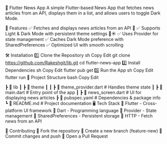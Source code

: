 📱 Flutter News App
A simple Flutter-based News App that fetches news articles from an API, displays them in a list, and allows users to toggle Dark Mode.

🌟 Features
✅ Fetches and displays news articles from an API 📡
✅ Supports Light & Dark Mode with persistent theme settings 🌙☀️
✅ Uses Provider for state management
✅ Caches Dark Mode preference with SharedPreferences
✅ Optimized UI with smooth scrolling

🛠 Installation
1️⃣ Clone the Repository
sh
Copy
Edit
git clone https://github.com/Rakeshgit/lib.git
cd flutter-news-app
2️⃣ Install Dependencies
sh
Copy
Edit
flutter pub get
3️⃣ Run the App
sh
Copy
Edit
flutter run
📂 Project Structure
bash
Copy
Edit

 ┣ 📂 lib
 ┃ ┣ 📂 theme
 ┃ ┃ ┣ 📜 theme_provider.dart  # Handles theme state
 ┃ ┣ 📜 main.dart              # Entry point of the app
 ┃ ┣ 📜 news_screen.dart       # UI for displaying news articles
 ┣ 📜 pubspec.yaml             # Dependencies & package info
 ┗ 📜 README.md                # Project documentation
🖥 Tech Stack
🔹 Flutter - Cross-platform UI framework
🔹 Dart - Programming language
🔹 Provider - State management
🔹 SharedPreferences - Persistent storage
🔹 HTTP - Fetch news from an API

🚀 Contributing
🔹 Fork the repository
🔹 Create a new branch (feature-new)
🔹 Commit changes and push
🔹 Open a Pull Request
